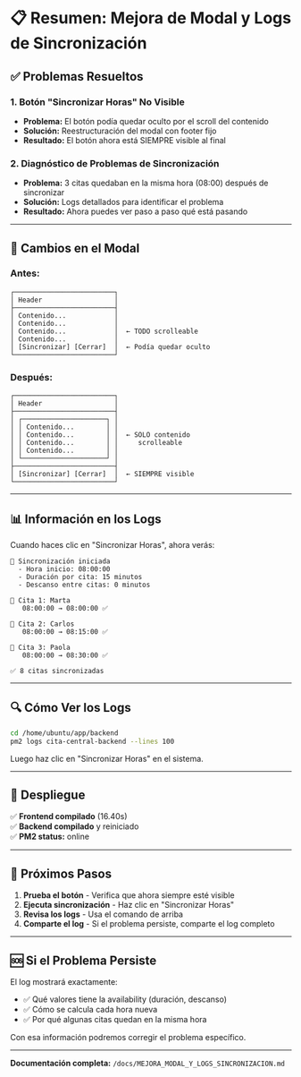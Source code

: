 # 📋 Resumen: Mejora de Modal y Logs de Sincronización

## ✅ Problemas Resueltos

### 1. Botón "Sincronizar Horas" No Visible
- **Problema:** El botón podía quedar oculto por el scroll del contenido
- **Solución:** Reestructuración del modal con footer fijo
- **Resultado:** El botón ahora está SIEMPRE visible al final

### 2. Diagnóstico de Problemas de Sincronización
- **Problema:** 3 citas quedaban en la misma hora (08:00) después de sincronizar
- **Solución:** Logs detallados para identificar el problema
- **Resultado:** Ahora puedes ver paso a paso qué está pasando

---

## 🎨 Cambios en el Modal

### Antes:
```
┌─────────────────────────┐
│ Header                  │
├─────────────────────────┤
│ Contenido...            │
│ Contenido...            │
│ Contenido...            │  ← TODO scrolleable
│ Contenido...            │
│ [Sincronizar] [Cerrar]  │  ← Podía quedar oculto
└─────────────────────────┘
```

### Después:
```
┌─────────────────────────┐
│ Header                  │
├─────────────────────────┤
│ ┌─────────────────────┐ │
│ │ Contenido...        │ │
│ │ Contenido...        │ │  ← SOLO contenido
│ │ Contenido...        │ │     scrolleable
│ │ Contenido...        │ │
│ └─────────────────────┘ │
├─────────────────────────┤
│ [Sincronizar] [Cerrar]  │  ← SIEMPRE visible
└─────────────────────────┘
```

---

## 📊 Información en los Logs

Cuando haces clic en "Sincronizar Horas", ahora verás:

```
🔧 Sincronización iniciada
  - Hora inicio: 08:00:00
  - Duración por cita: 15 minutos
  - Descanso entre citas: 0 minutos
  
📅 Cita 1: Marta
   08:00:00 → 08:00:00 ✅
   
📅 Cita 2: Carlos  
   08:00:00 → 08:15:00 ✅
   
📅 Cita 3: Paola
   08:00:00 → 08:30:00 ✅

✅ 8 citas sincronizadas
```

---

## 🔍 Cómo Ver los Logs

```bash
cd /home/ubuntu/app/backend
pm2 logs cita-central-backend --lines 100
```

Luego haz clic en "Sincronizar Horas" en el sistema.

---

## 🚀 Despliegue

✅ **Frontend compilado** (16.40s)  
✅ **Backend compilado** y reiniciado  
✅ **PM2 status:** online  

---

## 📝 Próximos Pasos

1. **Prueba el botón** - Verifica que ahora siempre esté visible
2. **Ejecuta sincronización** - Haz clic en "Sincronizar Horas"
3. **Revisa los logs** - Usa el comando de arriba
4. **Comparte el log** - Si el problema persiste, comparte el log completo

---

## 🆘 Si el Problema Persiste

El log mostrará exactamente:
- ✅ Qué valores tiene la availability (duración, descanso)
- ✅ Cómo se calcula cada hora nueva
- ✅ Por qué algunas citas quedan en la misma hora

Con esa información podremos corregir el problema específico.

---

**Documentación completa:** `/docs/MEJORA_MODAL_Y_LOGS_SINCRONIZACION.md`
